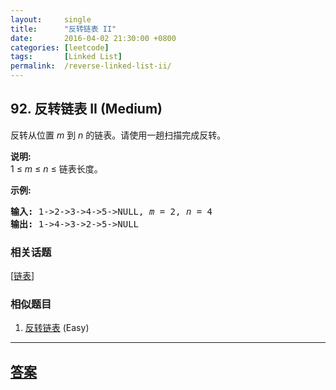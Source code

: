 ```yaml
---
layout:     single
title:      "反转链表 II"
date:       2016-04-02 21:30:00 +0800
categories: [leetcode]
tags:       [Linked List]
permalink:  /reverse-linked-list-ii/
---
```


## 92. 反转链表 II (Medium)

<p>反转从位置 <em>m</em> 到 <em>n</em> 的链表。请使用一趟扫描完成反转。</p>

<p><strong>说明:</strong><br>
1 &le;&nbsp;<em>m</em>&nbsp;&le;&nbsp;<em>n</em>&nbsp;&le; 链表长度。</p>

<p><strong>示例:</strong></p>

<pre><strong>输入:</strong> 1-&gt;2-&gt;3-&gt;4-&gt;5-&gt;NULL, <em>m</em> = 2, <em>n</em> = 4
<strong>输出:</strong> 1-&gt;4-&gt;3-&gt;2-&gt;5-&gt;NULL</pre>

### 相关话题
  [[链表](https://github.com/openset/leetcode/tree/master/tag/linked-list/README.md)]

### 相似题目
  1. [反转链表](/reverse-linked-list) (Easy)

---

## [答案](https://github.com/openset/leetcode/tree/master/problems/reverse-linked-list-ii)
